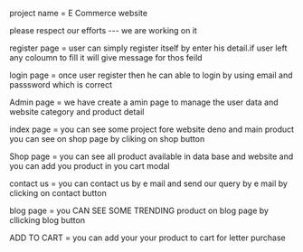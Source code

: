 project name = E Commerce website

please respect our efforts --- we are working on it 

register page = user can simply register itself by enter his detail.if user left any coloumn to fill it will give message for thos feild

login page = once user register then he can able to login by using email and passsword which is correct 

Admin page = we have create a amin page to manage the user data  and website category and product detail 

index page = you can see some project fore website deno and main product you can see on shop page by cliking on shop button 

Shop page = you can see all product available in data base and website and you can add you product in you cart modal

contact us = you can contact us by e mail and send  our query by e mail by clicking on contact button

blog page = you CAN SEE SOME TRENDING product on blog page by cllicking blog button

 ADD TO CART = you can add your your product to cart for letter purchase 
 
 


